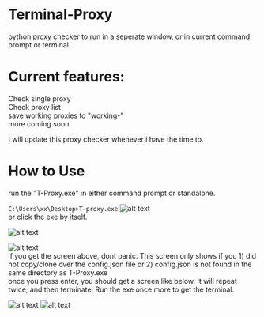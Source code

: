 # Terminal-Proxy
python proxy checker to run in a seperate window, or in current command prompt or terminal.

# Current features:
Check single proxy  
Check proxy list  
save working proxies to "working-<filename>"  
more coming soon  
  
I will update this proxy checker whenever i have the time to.

# How to Use
run the "T-Proxy.exe" in either command prompt or standalone.  
  
``C:\Users\xx\Desktop>T-proxy.exe`` 
![alt text](https://files.catbox.moe/vohye6.PNG)  
  or click the exe by itself.  
  
![alt text](https://files.catbox.moe/9mbfx3.PNG)  
  
![alt text](https://files.catbox.moe/bzohd5.PNG)  
if you get the screen above, dont panic. This screen only shows if you 1) did not copy/clone over the config.json file or 2) config.json is not found in the same directory as T-Proxy.exe  
once you press enter, you should get a screen like below. It will repeat twice, and then terminate. Run the exe once more to get the terminal.  

![alt text](https://files.catbox.moe/rf8i1d.PNG)
![alt text](https://files.catbox.moe/9mbfx3.PNG)
